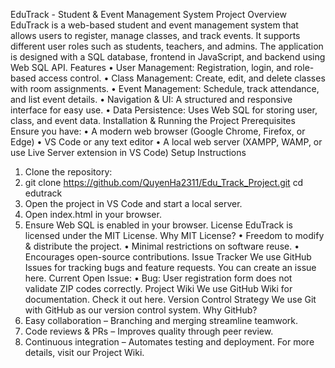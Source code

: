 EduTrack - Student & Event Management System
Project Overview
EduTrack is a web-based student and event management system that allows users to register, manage classes, and track events. It supports different user roles such as students, teachers, and admins. The application is designed with a SQL database, frontend in JavaScript, and backend using Web SQL API.
Features
•	User Management: Registration, login, and role-based access control.
•	Class Management: Create, edit, and delete classes with room assignments.
•	Event Management: Schedule, track attendance, and list event details.
•	Navigation & UI: A structured and responsive interface for easy use.
•	Data Persistence: Uses Web SQL for storing user, class, and event data.
Installation & Running the Project
Prerequisites
Ensure you have:
•	A modern web browser (Google Chrome, Firefox, or Edge)
•	VS Code or any text editor
•	A local web server (XAMPP, WAMP, or use Live Server extension in VS Code)
Setup Instructions
1.	Clone the repository:
2.	git clone https://github.com/QuyenHa2311/Edu_Track_Project.git
cd edutrack
3.	Open the project in VS Code and start a local server.
4.	Open index.html in your browser.
5.	Ensure Web SQL is enabled in your browser.
License
EduTrack is licensed under the MIT License.
Why MIT License?
•	Freedom to modify & distribute the project.
•	Minimal restrictions on software reuse.
•	Encourages open-source contributions.
Issue Tracker
We use GitHub Issues for tracking bugs and feature requests. You can create an issue here.
Current Open Issue:
•	Bug: User registration form does not validate ZIP codes correctly.
Project Wiki
We use GitHub Wiki for documentation. Check it out here.
Version Control Strategy
We use Git with GitHub as our version control system.
Why GitHub?
1.	Easy collaboration – Branching and merging streamline teamwork.
2.	Code reviews & PRs – Improves quality through peer review.
3.	Continuous integration – Automates testing and deployment.
For more details, visit our Project Wiki.
